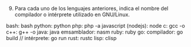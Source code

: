 9. Para cada uno de los lenguajes anteriores, indica el nombre del compilador o intérprete utilizado en GNU/Linux.

bash: bash
python: python
php: php -a
javascript (nodejs): node
c: gcc -o
c++: g++ -o
java: java
emsamblador: nasm
ruby: ruby
go: compilador: go build // intérprete: go run
rust: rustc
lisp: clisp



